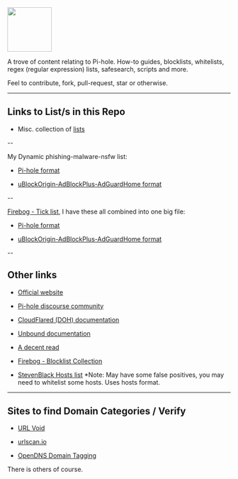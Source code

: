 <img src="https://raw.githubusercontent.com/lz-eng/pi-hole/main/images/pi-hole-image-transp.png" width="100" position="center">
  
<!-- # Pi-hole -->

A trove of content relating to Pi-hole. How-to guides, blocklists, whitelists, regex (regular expression) lists, safesearch, scripts and more. 

Feel to contribute, fork, pull-request, star or otherwise.

----

## Links to List/s in this Repo

* Misc. collection of [lists](lists)

--

My Dynamic phishing-malware-nsfw list:

* [Pi-hole format](dynamic-big-list/pi-hole-blocklist-phish-malware-nsfw.txt) 
 
* [uBlockOrigin-AdBlockPlus-AdGuardHome format](dynamic-big-list/easylist_format/lz-eng_easyList-phish-malware-nsfw.txt)

--

[Firebog - Tick list](https://v.firebog.net/hosts/lists.php?type=tick), I have these all combined into one big file:

* [Pi-hole format](dynamic-big-list/firebog-ticklist.list) 

* [uBlockOrigin-AdBlockPlus-AdGuardHome format](dynamic-big-list/easylist_format/lz-eng_easylist-firebog-ticklist.list)

--

<!-- [Other Lists list - adlists_2.list](lists/adlists_2.list) -->


## Other links

* [Official website](https://pi-hole.net/)

* [Pi-hole discourse community](https://discourse.pi-hole.net/)

* [CloudFlared (DOH) documentation](https://docs.pi-hole.net/guides/dns/cloudflared/)

* [Unbound documentation](https://docs.pi-hole.net/guides/dns/unbound/)

* [A decent read](https://obutterbach.medium.com/unlock-the-full-potential-of-pihole-e795342e0e36)

* [Firebog - Blocklist Collection](https://v.firebog.net/hosts/lists.php)

* [StevenBlack Hosts list](https://raw.githubusercontent.com/StevenBlack/hosts/master/hosts) *Note: May have some false positives, you may need to whitelist some hosts. Uses hosts format.

----

## Sites to find Domain Categories / Verify

* [URL Void](https://www.urlvoid.com)

* [urlscan.io](https://www.urlscan.io)

* [OpenDNS Domain Tagging](https://community.opendns.com/domaintagging/)

There is others of course.

